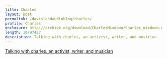 ```yaml
---
title: Charles
layout: post
permalink: /davislandaudioblog/charles/
profile: Charles
enclosure: http://archive.org/download/CharlesMixdown/Charles_mixdown.mp3
length: 10797427
description: Talking with charles, an activist, writer, and musician
---
```


<a href="http://archive.org/download/CharlesMixdown/Charles_mixdown.mp3">Talking with charles, an activist, writer, and musician</a>